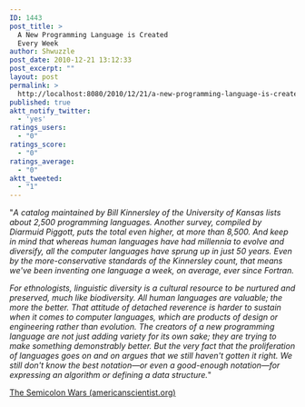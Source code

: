 ```yaml
---
ID: 1443
post_title: >
  A New Programming Language is Created
  Every Week
author: Shwuzzle
post_date: 2010-12-21 13:12:33
post_excerpt: ""
layout: post
permalink: >
  http://localhost:8080/2010/12/21/a-new-programming-language-is-created-every-week/
published: true
aktt_notify_twitter:
  - 'yes'
ratings_users:
  - "0"
ratings_score:
  - "0"
ratings_average:
  - "0"
aktt_tweeted:
  - "1"
---
```

"<em>A catalog maintained by Bill Kinnersley of the University of Kansas lists about 2,500 programming languages. Another survey, compiled by Diarmuid Piggott, puts the total even higher, at more than 8,500. And keep in mind that whereas human languages have had millennia to evolve and diversify, all the computer languages have sprung up in just 50 years. Even by the more-conservative standards of the Kinnersley count, that means we've been inventing one language a week, on average, ever since Fortran.</em>

<em>For ethnologists, linguistic diversity is a cultural resource to be nurtured and preserved, much like biodiversity. All human languages are valuable; the more the better. That attitude of detached reverence is harder to sustain when it comes to computer languages, which are products of design or engineering rather than evolution. The creators of a new programming language are not just adding variety for its own sake; they are trying to make something demonstrably better. But the very fact that the proliferation of languages goes on and on argues that we still haven't gotten it right. We still don't know the best notation—or even a good-enough notation—for expressing an algorithm or defining a data structure.</em>"

<a href="http://www.americanscientist.org/issues/id.3489,y.0,no.,content.true,page.1,css.print/issue.aspx">The Semicolon Wars (americanscientist.org)</a>
